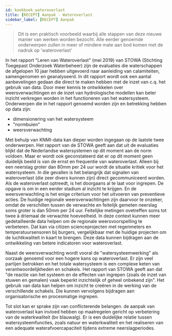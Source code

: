 ```yaml
---
id: kookboek_wateroverlast
title: [RECEPT] Aanpak - Wateroverlast
sidebar_label: [RECEPT] Aanpak
---
```


> Dit is een praktisch voorbeeld waarbij alle stappen van deze nieuwe manier van werken worden bezocht. Alle eerder genoemde onderwerpen zullen in meer of mindere mate aan bod komen met de nadruk op 'wateroverlast'

In het rapport "Leren van Wateroverlast" (mei 2019) van STOWA (Stichting Toegepast Onderzoek Waterbeheer) zijn de evaluaties die waterschappen de afgelopen 10 jaar hebben uitgevoerd naar aanleiding van calamiteiten, samengenomen en geanalyseerd. In dit rapport wordt ook een aantal aanbevelingen gedaan die direct te maken hebben met de inzet van c.q. het gebruik van data. Door meer kennis te ontwikkelen over weersverwachtingen en de inzet van hydrologische modellen kan beter inzicht verkregen worden in het functioneren van het watersysteem. Onderwerpen die in het rapport genoemd worden zijn en betrekking hebben op data zijn:

* dimensionering van het watersysteem
* "normbuien"
* weersverwachting

Met behulp van KNMI-data kan dieper worden ingegaan op de laatste twee onderwerpen. Het rapport van de STOWA geeft aan dat uit de evaluaties blijkt dat de Nederlandse watersystemen op dit moment aan de norm voldoen. Maar er wordt ook geconstateerd dat er op dit moment geen duidelijk beeld is van de ernst en frequentie van wateroverlast. Alleen bij een neerslag groter dan 80mm per 24 uur wordt de situatie kritiek voor het watersysteem. In die gevallen is het belangrijk dat signalen van wateroverlast (die zeer divers kunnen zijn) direct gecommuniceerd worden. Als de wateroverlast optreedt, is het doorgaans al te laat voor ingrepen. De opgave is om in een eerder stadium al inzicht te krijgen. En de weersverwachting is het enige criterium voor het uitvoeren van preventieve acties. De huidige regionale weersverwachtingen zijn daarvoor te onzeker, omdat de verschillen tussen de verwachte en feitelijk gemeten neerslag soms groter is dan 50mm per 24 uur. Feitelijke metingen ovetreffen soms tot twee à driemaal de verwachte hoeveelheid. In deze context kunnen meer gedetailleerde data helpen om de regionale weersvoorspelling te verbeteren. Dat kan via citizen scienceprojecten met regenmeters en temperatuursensoren bij burgers, vergelijkbaar met de huidige projecten om de luchtkwaliteit in kaart te brengen. Deze data kunnen bijdragen aan de ontwikkeling van betere indicatoren voor wateroverlast.

Naast de weersverwachting wordt vooral de "watersysteemwerking" als oorzaak genoemd voor een hogere kans op wateroverlast. Er zijn veel partijen betrokken en het totale watersysteem is een complexe keten van verantwoordelijkheden en schakels. Het rapport van STOWA geeft aan dat "de reactie van het systeem en de effecten van ingrepen (zoals de inzet van stuwen en gemalen) vaak beperkt inzichtelijk of geheel onbekend zijn". Het gebruik van data kan helpen om inzicht te creëren in de werking van de verschillende schakels. Die kunnen vervolgens bijdragen aan organisatorische en procesmatige ingrepen.  

Tot slot kan er sprake zijn van conflicterende belangen. de aanpak van wateroverlast kan invloed hebben op maatregelen gericht op verbetering van de waterkwaliteit (bv blauwalg). Er is een duidelijke relatie tussen watersysteemfuncties, zoals natuur en waterkwaliteit en het realiseren van een adequate waterafvoercapaciteit tijdens extreme neerslagperiodes. 